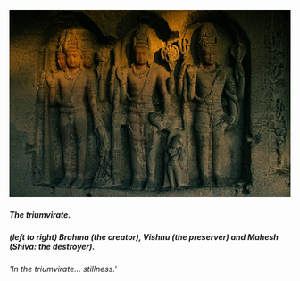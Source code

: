 ![](task.jpeg)
##### *The triumvirate.* 
##### *(left to right) Brahma (the creator), Vishnu (the preserver) and Mahesh (Shiva: the destroyer).* 
###### *'In the triumvirate... stillness.'*
